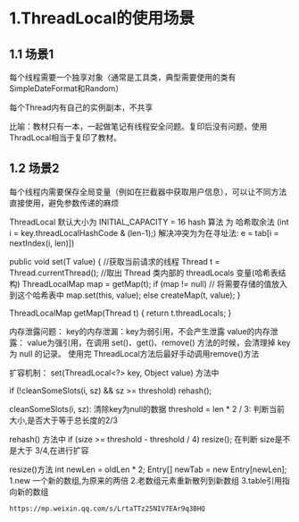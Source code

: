 # 1.ThreadLocal的使用场景

## 1.1 场景1

每个线程需要一个独享对象（通常是工具类，典型需要使用的类有SimpleDateFormat和Random）

每个Thread内有自己的实例副本，不共享

比喻：教材只有一本，一起做笔记有线程安全问题。复印后没有问题，使用ThradLocal相当于复印了教材。

## 1.2 场景2

每个线程内需要保存全局变量（例如在拦截器中获取用户信息），可以让不同方法直接使用，避免参数传递的麻烦


ThreadLocal 
默认大小为 INITIAL_CAPACITY = 16
hash 算法 为 哈希取余法 (int i = key.threadLocalHashCode & (len-1);)
解决冲突为为在寻址法: e = tab[i = nextIndex(i, len)])

public void set(T value) {
    //获取当前请求的线程
    Thread t = Thread.currentThread();
    //取出 Thread 类内部的 threadLocals 变量(哈希表结构)
    ThreadLocalMap map = getMap(t);
    if (map != null)
        // 将需要存储的值放入到这个哈希表中
        map.set(this, value);
    else
        createMap(t, value);
}

ThreadLocalMap getMap(Thread t) {
    return t.threadLocals;
}

内存泄露问题： 
    key的内存泄漏：key为弱引用，不会产生泄露
    value的内存泄露： value为强引用，在调用 set()、get()、remove() 方法的时候，会清理掉 key 为 null 的记录。
                    使用完 ThreadLocal方法后最好手动调用remove()方法

扩容机制： set(ThreadLocal<?> key, Object value) 方法中

if (!cleanSomeSlots(i, sz) && sz >= threshold)
    rehash();

cleanSomeSlots(i, sz): 清除key为null的数据
threshold = len * 2 / 3:  判断当前大小,是否大于等于总长度的2/3  

rehash() 方法中
if (size >= threshold - threshold / 4)
resize();
在判断 size是不是大于 3/4,在进行扩容

resize()方法
int newLen = oldLen * 2;
Entry[] newTab = new Entry[newLen];
1.new 一个新的数组,为原来的两倍
2.老数组元素重新散列到新数组
3.table引用指向新的数组

~~~
https://mp.weixin.qq.com/s/LrtaTTz25NIV7EAr9q3BHQ
~~~